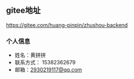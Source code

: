 ## gitee地址

 https://gitee.com/huang-pinpin/zhushou-backend

### 个人信息

- 姓名：黄拼拼
- 联系方式： 15382362679
- 邮箱：2930219117@qq.com
